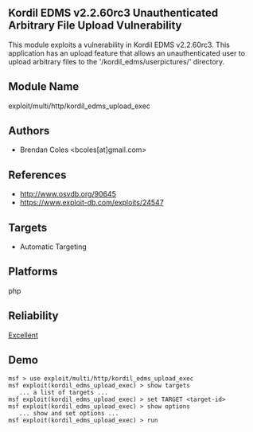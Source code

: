 ## Kordil EDMS v2.2.60rc3 Unauthenticated Arbitrary File Upload Vulnerability

This module exploits a vulnerability in Kordil EDMS 
v2.2.60rc3. This application has an upload feature that 
allows an unauthenticated user to upload arbitrary files to 
the '/kordil_edms/userpictures/' directory.


## Module Name
exploit/multi/http/kordil_edms_upload_exec

## Authors
* Brendan Coles <bcoles[at]gmail.com>


## References
* http://www.osvdb.org/90645
* https://www.exploit-db.com/exploits/24547



## Targets
* Automatic Targeting


## Platforms
php

## Reliability
[Excellent](https://github.com/rapid7/metasploit-framework/wiki/Exploit-Ranking)

## Demo

```
msf > use exploit/multi/http/kordil_edms_upload_exec
msf exploit(kordil_edms_upload_exec) > show targets
   ... a list of targets ...
msf exploit(kordil_edms_upload_exec) > set TARGET <target-id>
msf exploit(kordil_edms_upload_exec) > show options
   ... show and set options ...
msf exploit(kordil_edms_upload_exec) > run
```
    
    